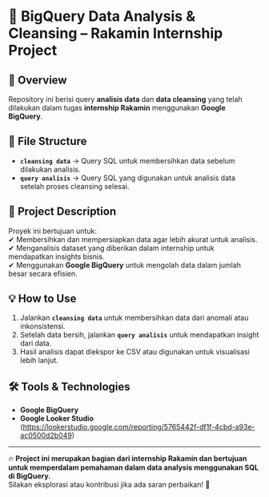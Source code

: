 # 🏢 BigQuery Data Analysis & Cleansing – Rakamin Internship Project

## 📌 Overview  
Repository ini berisi query **analisis data** dan **data cleansing** yang telah dilakukan dalam tugas **internship Rakamin** menggunakan **Google BigQuery**.  

## 📂 File Structure  
- **`cleansing data`** → Query SQL untuk membersihkan data sebelum dilakukan analisis.  
- **`query analisis`** → Query SQL yang digunakan untuk analisis data setelah proses cleansing selesai.  

## 🚀 Project Description  
Proyek ini bertujuan untuk:  
✔ Membersihkan dan mempersiapkan data agar lebih akurat untuk analisis.  
✔ Menganalisis dataset yang diberikan dalam internship untuk mendapatkan insights bisnis.  
✔ Menggunakan **Google BigQuery** untuk mengolah data dalam jumlah besar secara efisien.  


## 💡 How to Use  
1. Jalankan **`cleansing data`** untuk membersihkan data dari anomali atau inkonsistensi.  
2. Setelah data bersih, jalankan **`query analisis`** untuk mendapatkan insight dari data.  
3. Hasil analisis dapat diekspor ke CSV atau digunakan untuk visualisasi lebih lanjut.  

## 🛠 Tools & Technologies  
- **Google BigQuery**  
- **Google Looker Studio** (https://lookerstudio.google.com/reporting/5765442f-df1f-4cbd-a93e-ac0500d2b049)  

---

🔥 **Project ini merupakan bagian dari internship Rakamin dan bertujuan untuk memperdalam pemahaman dalam data analysis menggunakan SQL di BigQuery.**  
Silakan eksplorasi atau kontribusi jika ada saran perbaikan! 🚀  
